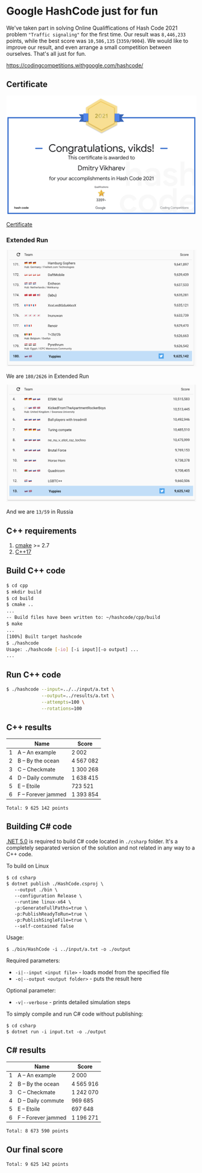 # Google HashCode just for fun

We've taken part in solving Online Qualiffications of Hash Code 2021 problem `"Traffic signaling"` for the first time. Our result was `8,446,233` points, while the best score was `10,586,135` (`3359/9004`). We would like to improve our result, and even arrange a small competition between ourselves. That's all just for fun.

https://codingcompetitions.withgoogle.com/hashcode/

## Certificate

![certificate](certificate.png "Certificate")

[Certificate](https://codingcompetitions.withgoogle.com/hashcode/certificate/summary/0000000000435809)

### Extended Run

![all](all.png "All")

We are `180/2626` in Extended Run

![russia](russia.png "Russia")

And we are `13/59` in Russia

## C++ requirements

1. [cmake](https://cmake.org/) >= 2.7
2. [C++17](https://en.wikipedia.org/wiki/C%2B%2B17)

## Build C++ code

```bash
$ cd cpp
$ mkdir build
$ cd build
$ cmake ..
...
-- Build files have been written to: ~/hashcode/cpp/build
$ make
...
[100%] Built target hashcode
$ ./hashcode
Usage: ./hashcode [-io] [-i input][-o output] ...
...
```

## Run C++ code


```bash
$ ./hashcode --input=../../input/a.txt \
             --output=../results/a.txt \
             --attempts=100 \
             --rotations=100
```

## C++ results

|   | Name | Score |
| - | - | - |
| 1 | A – An example | 2 002 |
| 2 | B – By the ocean | 4 567 082 |
| 3 | C – Checkmate | 1 300 268 |
| 4 | D – Daily commute | 1 638 415 |
| 5 | E – Etoile | 723 521 |
| 6 | F – Forever jammed | 1 393 854 |

    Total: 9 625 142 points

## Building C# code
[.NET 5.0](https://dotnet.microsoft.com/download/dotnet/5.0) is required to build C# code located in `./csharp` folder. It's a completely separated version of the solution and not related in any way to a C++ code.

To build on Linux
```shell
$ cd csharp
$ dotnet publish ./HashCode.csproj \
   --output ./bin \
   --configuration Release \
   --runtime linux-x64 \
   -p:GenerateFullPaths=true \
   -p:PublishReadyToRun=true \
   -p:PublishSingleFile=true \
   --self-contained false 
```

Usage:
```shell
$ ./bin/HashCode -i ../input/a.txt -o ./output
```

Required parameters: 
- `-i|--input <input file>` - loads model from the specified file
- `-o|--output <output folder>` - puts the result here

Optional parameter:
- `-v|--verbose` - prints detailed simulation steps 


To simply compile and run C# code without publishing:
```shell
$ cd csharp
$ dotnet run -i input.txt -o ./output
```

## C# results

|   | Name | Score |
| - | - | - |
| 1 | A – An example | 2 000 |
| 2 | B – By the ocean | 4 565 916 |
| 3 | C – Checkmate | 1 242 070 |
| 4 | D – Daily commute | 969 685 |
| 5 | E – Etoile | 697 648 |
| 6 | F – Forever jammed | 1 196 271 |

    Total: 8 673 590 points

## Our final score

    Total: 9 625 142 points
